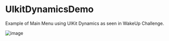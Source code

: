# UIkitDynamicsDemo
Example of Main Menu using UIKit Dynamics as seen in WakeUp Challenge.



![image](https://github.com/knocking008/UIkitDynamicsDemo/tree/master/UIKitDynamicsDemo/show.png)
